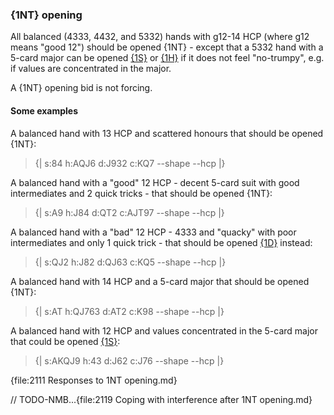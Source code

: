 ### <a name="1NT_opening"> {1NT} opening

All balanced (4333, 4432, and 5332) hands with g12-14 HCP (where g12 means "good 12") should be opened {1NT} - except that a 5332 hand with a 5-card major can be opened [{1S}](#1S_opening) or [{1H}](#1H_opening) if it does not feel "no-trumpy", e.g. if values are concentrated in the major.

A {1NT} opening bid is not forcing.

#### Some examples

A balanced hand with 13 HCP and scattered honours that should be opened {1NT}:

> {| s:84 h:AQJ6 d:J932 c:KQ7 --shape --hcp |}

A balanced hand with a "good" 12 HCP - decent 5-card suit with good intermediates and 2 quick tricks  - that should be opened {1NT}:

> {| s:A9 h:J84 d:QT2 c:AJT97 --shape --hcp |}

A balanced hand with a "bad" 12 HCP - 4333 and "quacky" with poor intermediates and only 1 quick trick - that should be opened [{1D}](#1D_opening) instead:

> {| s:QJ2 h:J82 d:QJ63 c:KQ5 --shape --hcp |}

A balanced hand with 14 HCP and a 5-card major that should be opened {1NT}:

> {| s:AT h:QJ763 d:AT2 c:K98 --shape --hcp |}

A balanced hand with 12 HCP and values concentrated in the 5-card major that could be opened [{1S}](#1S_opening):

> {| s:AKQJ9 h:43 d:J62 c:J76 --shape --hcp |}

{file:2111 Responses to 1NT opening.md}

// TODO-NMB...{file:2119 Coping with interference after 1NT opening.md}
